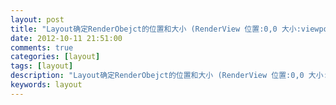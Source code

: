 ```yaml
---
layout: post
title: "Layout确定RenderObejct的位置和大小 (RenderView 位置:0,0 大小:viewport)"
date: 2012-10-11 21:51:00 
comments: true
categories: [layout]
tags: [layout]
description: "Layout确定RenderObejct的位置和大小 (RenderView 位置:0,0 大小:viewport)"
keywords: layout
---
```





